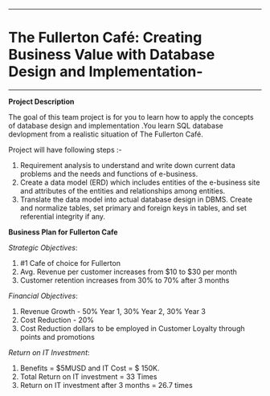 *****
# The Fullerton Café: Creating Business Value with Database Design and Implementation-
*****

**Project Description**

The goal of this team project is for you to learn how to apply the concepts of database design and implementation .You learn SQL database devlopment from a realistic situation of The Fullerton Café.

Project will have following steps :-

1. Requirement analysis to understand and write down current data problems and the needs and functions of e-business.
2. Create a data model (ERD) which includes entities of the e-business site and attributes of the entities and relationships among entities.
3. Translate the data model into actual database design in DBMS. Create and normalize tables, set primary and foreign keys in tables, and set referential integrity if any. 


**Business Plan for Fullerton Cafe**

*Strategic Objectives*: 
1) #1 Cafe of choice for Fullerton 
2) Avg. Revenue per customer increases from $10 to $30 per month 
3) Customer retention increases from 30% to 70% after 3 months

*Financial Objectives*: 
1) Revenue Growth - 50% Year 1, 30% Year 2, 30% Year 3 
2) Cost Reduction - 20% 
3) Cost Reduction dollars to be employed in Customer Loyalty through points and promotions

*Return on IT Investment*: 
1) Benefits = $5MUSD and IT Cost = $ 150K. 
2) Total Return on IT investment = 33 Times
3) Return on IT investment after 3 months = 26.7 times


